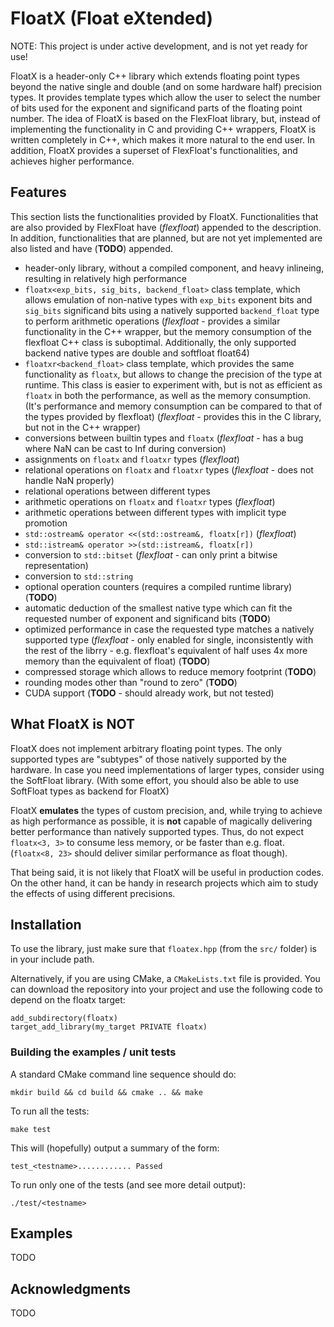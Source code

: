FloatX (Float eXtended)
=======================

NOTE: This project is under active development, and is not yet ready for use!

FloatX is a header-only C++ library which extends floating point types beyond
the native single and double (and on some hardware half) precision types. It
provides template types which allow the user to select the number of bits used
for the exponent and significand parts of the floating point number.
The idea of FloatX is based on the FlexFloat library, but, instead of
implementing the functionality in C and providing C++ wrappers, FloatX is
written completely in C++, which makes it more natural to the end user.
In addition, FloatX provides a superset of FlexFloat's functionalities,
and achieves higher performance.

Features
--------

This section lists the functionalities provided by FloatX. Functionalities that
are also provided by FlexFloat have (_flexfloat_) appended to the description.
In addition, functionalities that are planned, but are not yet implemented are
also listed and have (__TODO__) appended.

*   header-only library, without a compiled component, and heavy inlineing,
    resulting in relatively high performance
*   `floatx<exp_bits, sig_bits, backend_float>` class template, which allows
    emulation of non-native types with `exp_bits` exponent bits and `sig_bits`
    significand bits using a natively supported `backend_float` type to perform
    arithmetic operations (_flexfloat_ - provides a similar functionality in
    the C++ wrapper, but the memory consumption of the flexfloat C++ class is
    suboptimal. Additionally, the only supported backend native types are
    double and softfloat float64)
*   `floatxr<backend_float>` class template, which provides the same
    functionality as `floatx`, but allows to change the precision of the type
    at runtime. This class is easier to experiment with, but is not as
    efficient as `floatx` in both the performance, as well as the memory
    consumption. (It's performance and memory consumption can be compared to
    that of the types provided by flexfloat) (_flexfloat_ - provides this in
    the C library, but not in the C++ wrapper)
*   conversions between builtin types and `floatx`
    (_flexfloat_ - has a bug where NaN can be cast to Inf during conversion)
*   assignments on `floatx` and `floatxr` types (_flexfloat_)
*   relational operations on `floatx` and `floatxr` types
    (_flexfloat_ - does not handle NaN properly)
*   relational operations between different types
*   arithmetic operations on `floatx` and `floatxr` types (_flexfloat_)
*   arithmetic operations between different types with implicit type promotion
*   `std::ostream& operator <<(std::ostream&, floatx[r])` (_flexfloat_)
*   `std::istream& operator >>(std::istream&, floatx[r])`
*   conversion to `std::bitset` (_flexfloat_ - can only print a bitwise
    representation)
*   conversion to `std::string`
*   optional operation counters (requires a compiled runtime library)
    (__TODO__)
*   automatic deduction of the smallest native type which can fit the requested
    number of exponent and significand bits (__TODO__)
*   optimized performance in case the requested type matches a natively
    supported type (_flexfloat_ - only enabled for single, inconsistently with
    the rest of the librry - e.g. flexfloat's equivalent of half uses 4x more
    memory than the equivalent of float) (__TODO__)
*   compressed storage which allows to reduce memory footprint (__TODO__)
*   rounding modes other than "round to zero" (__TODO__)
*   CUDA support (__TODO__ - should already work, but not tested)

What FloatX is NOT
------------------

FloatX does not implement arbitrary floating point types. The only supported
types are "subtypes" of those natively supported by the hardware.
In case you need implementations of larger types, consider using the SoftFloat
library. (With some effort, you should also be able to use SoftFloat types
as backend for FloatX)

FloatX __emulates__ the types of custom precision, and, while trying to
achieve as high performance as possible, it is __not__ capable of magically
delivering better performance than natively supported types. Thus, do not
expect `floatx<3, 3>` to consume less memory, or be faster than e.g. float.
(`floatx<8, 23>` should deliver similar performance as float though).

That being said, it is not likely that FloatX will be useful in production
codes. On the other hand, it can be handy in research projects which aim to
study the effects of using different precisions.

Installation
------------

To use the library, just make sure that `floatex.hpp` (from the `src/` folder)
is in your include path.

Alternatively, if you are using CMake, a `CMakeLists.txt` file is provided.
You can download the repository into your project and use the following code to
depend on the floatx target:

```
add_subdirectory(floatx)
target_add_library(my_target PRIVATE floatx)
```

### Building the examples / unit tests

A standard CMake command line sequence should do:

```
mkdir build && cd build && cmake .. && make
```

To run all the tests:

```
make test
```

This will (hopefully) output a summary of the form:

```
test_<testname>............ Passed
```

To run only one of the tests (and see more detail output):

```
./test/<testname>
```


Examples
--------

TODO

Acknowledgments
---------------

TODO

